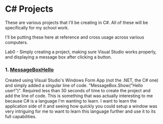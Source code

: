 # C# Projects
These are various projects that I'll be creating in C#. All of these will be specifically for my school work.

I'll be putting these here at reference and cross usage across various computers.

Lab0 - Simply creating a project, making sure Visual Studio works properly, and displaying a message box after clicking a button.

### 1. [MessageBoxHello](https://github.com/PepziiCola/c-sharp/tree/main/MessageBoxHello)
Created using Visual Studio's Windows Form App (not the .NET, the C# one) and simply added a singular line of code. "MessageBox.Show("Hello user!")". Required less than 30 seconds of time to create the project and add the line of code. This is something that was actually interesting to me because C# is a language I'm wanting to learn. I want to learn the application side of it and seeing how quickly you could setup a window was very intriguing for me to want to learn this language further and use it to its full capabilities.